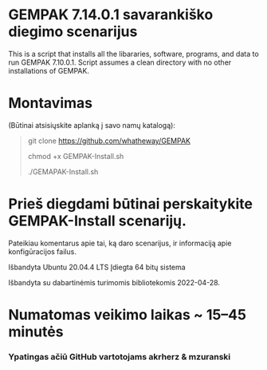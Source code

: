 # GEMPAK 7.14.0.1 savarankiško diegimo scenarijus

This is a script that installs all the libararies, software, programs, and data to run GEMPAK 7.10.0.1.  Script assumes a clean directory with no other installations of GEMPAK.

# Montavimas

(Būtinai atsisiųskite aplanką į savo namų katalogą):

> git clone <https://github.com/whatheway/GEMPAK>
>
> chmod +x GEMPAK-Install.sh
>
> ./GEMAPAK-Install.sh

# Prieš diegdami būtinai perskaitykite GEMPAK-Install scenarijų.

Pateikiau komentarus apie tai, ką daro scenarijus, ir informaciją apie konfigūracijos failus.

Išbandyta Ubuntu 20.04.4 LTS
Įdiegta 64 bitų sistema

Išbandyta su dabartinėmis turimomis bibliotekomis 2022-04-28.

# Numatomas veikimo laikas ~ 15–45 minutės

### Ypatingas ačiū GitHub vartotojams akrherz & mzuranski
